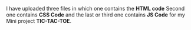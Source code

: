I have uploaded three files in which one contains the **HTML code**
Second one contains **CSS Code**
and the last or third one contains **JS Code** for my Mini project **TIC-TAC-TOE**.
